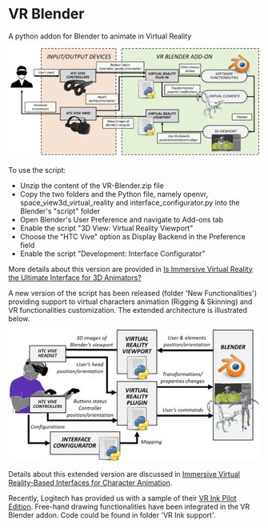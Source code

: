 # VR Blender
A python addon for Blender to animate in Virtual Reality

![alt text](https://github.com/grainsgroup/VR-Blender/blob/master/architecture.png)

      
To use the script:

- Unzip the content of the VR-Blender.zip file
- Copy the two folders and the Python file, namely openvr, space_view3d_virtual_reality and interface_configurator.py into the Blender's "script" folder
- Open Blender's User Preference and navigate to Add-ons tab
- Enable the script "3D View: Virtual Reality Viewport" 
- Choose the "HTC Vive" option as Display Backend in the Preference field
- Enable the script "Development: Interface Configurator"

More details about this version are provided in [Is Immersive Virtual Reality the Ultimate Interface for 3D Animators?](https://doi.org/10.1109/MC.2019.2908871)

A new version of the script has been released (folder 'New Functionalities') providing support to virtual characters animation (Rigging & Skinning) and VR functionalities customization.
The extended architecture is illustrated below. 

![alt text](https://github.com/grainsgroup/VR-Blender/blob/master/architecture-new-functionalities.png)


Details about this extended version are discussed in [Immersive Virtual Reality-Based Interfaces for Character Animation](https://doi.org/10.1109/ACCESS.2019.2939427).

Recently, Logitech has provided us with a sample of their [VR Ink Pilot Edition](https://www.logitech.com/en-roeu/promo/vr-ink.html). 
Free-hand drawing functionalities have been integrated in the VR Blender addon. 
Code could be found in folder 'VR Ink support'. 